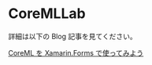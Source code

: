 # CoreMLLab

詳細は以下の Blog 記事を見てください。

[CoreML を Xamarin.Forms で使ってみよう](http://blog.okazuki.jp/entry/2017/09/19/224857)
